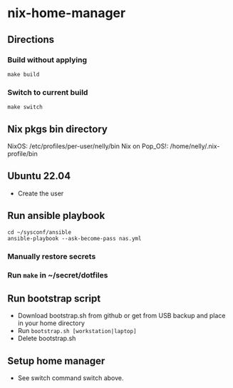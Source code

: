 # nix-home-manager

## Directions

### Build without applying
```shell
make build
```

### Switch to current build
```shell
make switch
```

## Nix pkgs bin directory
NixOS: /etc/profiles/per-user/nelly/bin
Nix on Pop_OS!: /home/nelly/.nix-profile/bin

## Ubuntu 22.04

* Create the user

## Run ansible playbook

```shell
cd ~/sysconf/ansible
ansible-playbook --ask-become-pass nas.yml
```

### Manually restore secrets

### Run `make` in ~/secret/dotfiles

## Run bootstrap script
* Download bootstrap.sh from github or get from USB backup and place in your home directory
* Run `bootstrap.sh [workstation|laptop]`
* Delete bootstrap.sh

## Setup home manager
* See switch command switch above.